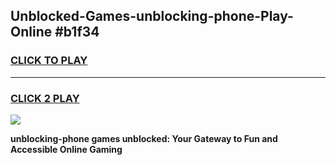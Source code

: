 
## Unblocked-Games-unblocking-phone-Play-Online #b1f34
<h3>
<a href="https://news.freeplayer.one?title=unblocking-phone&ref=3">CLICK TO PLAY</a></h3>
<hr>

<h3>
<a href="https://news.freeplayer.one?title=unblocking-phone&ref=3">CLICK 2 PLAY</a>
  
</h3>

<a href="https://news.freeplayer.one?title=unblocking-phone&ref=3"><img src="https://clearcache.store/games.png"></a>


**unblocking-phone games unblocked: Your Gateway to Fun and Accessible Online Gaming**

